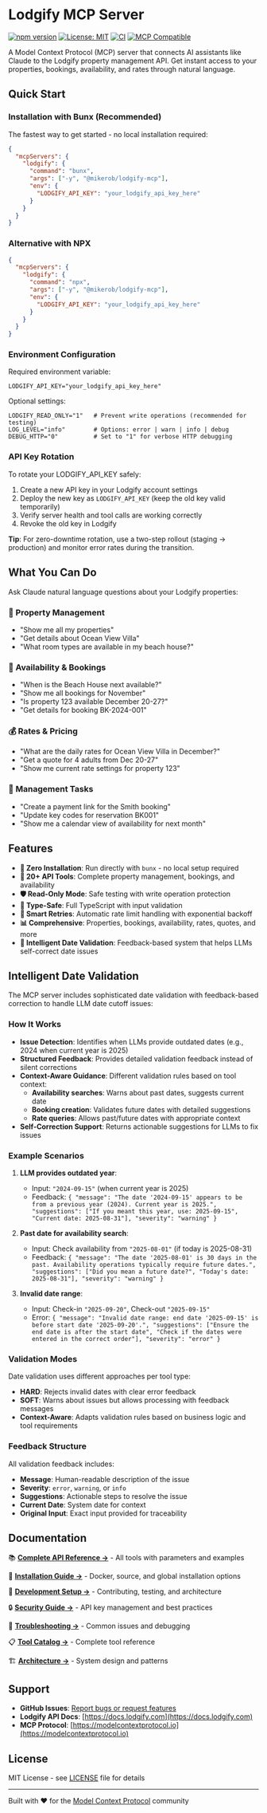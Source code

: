 # Lodgify MCP Server

[![npm version](https://badge.fury.io/js/%40mikerob%2Flodgify-mcp.svg)](https://www.npmjs.com/package/@mikerob/lodgify-mcp)
[![License: MIT](https://img.shields.io/badge/License-MIT-yellow.svg)](https://opensource.org/licenses/MIT)
[![CI](https://github.com/MikeRobGIT/lodgify-mcp/actions/workflows/ci.yml/badge.svg)](https://github.com/MikeRobGIT/lodgify-mcp/actions)
[![MCP Compatible](https://img.shields.io/badge/MCP-Compatible-purple.svg)](https://modelcontextprotocol.io)

A Model Context Protocol (MCP) server that connects AI assistants like Claude to the Lodgify property management API. Get instant access to your properties, bookings, availability, and rates through natural language.

## Quick Start

### Installation with Bunx (Recommended)

The fastest way to get started - no local installation required:

```json
{
  "mcpServers": {
    "lodgify": {
      "command": "bunx",
      "args": ["-y", "@mikerob/lodgify-mcp"],
      "env": {
        "LODGIFY_API_KEY": "your_lodgify_api_key_here"
      }
    }
  }
}
```

### Alternative with NPX

```json
{
  "mcpServers": {
    "lodgify": {
      "command": "npx",
      "args": ["-y", "@mikerob/lodgify-mcp"],
      "env": {
        "LODGIFY_API_KEY": "your_lodgify_api_key_here"
      }
    }
  }
}
```

### Environment Configuration

Required environment variable:

```env
LODGIFY_API_KEY="your_lodgify_api_key_here"
```

Optional settings:

```env
LODGIFY_READ_ONLY="1"   # Prevent write operations (recommended for testing)
LOG_LEVEL="info"        # Options: error | warn | info | debug
DEBUG_HTTP="0"          # Set to "1" for verbose HTTP debugging
```

### API Key Rotation

To rotate your LODGIFY_API_KEY safely:

1. Create a new API key in your Lodgify account settings
2. Deploy the new key as `LODGIFY_API_KEY` (keep the old key valid temporarily)
3. Verify server health and tool calls are working correctly
4. Revoke the old key in Lodgify

**Tip**: For zero-downtime rotation, use a two-step rollout (staging → production) and monitor error rates during the transition.

## What You Can Do

Ask Claude natural language questions about your Lodgify properties:

### 🏨 Property Management
- "Show me all my properties"
- "Get details about Ocean View Villa"
- "What room types are available in my beach house?"

### 📅 Availability & Bookings
- "When is the Beach House next available?"
- "Show me all bookings for November"
- "Is property 123 available December 20-27?"
- "Get details for booking BK-2024-001"

### 💰 Rates & Pricing
- "What are the daily rates for Ocean View Villa in December?"
- "Get a quote for 4 adults from Dec 20-27"
- "Show me current rate settings for property 123"

### 🔧 Management Tasks
- "Create a payment link for the Smith booking"
- "Update key codes for reservation BK001"
- "Show me a calendar view of availability for next month"

## Features

- **🚀 Zero Installation**: Run directly with `bunx` - no local setup required
- **🔧 20+ API Tools**: Complete property management, bookings, and availability
- **🛡️ Read-Only Mode**: Safe testing with write operation protection
- **📝 Type-Safe**: Full TypeScript with input validation
- **🔄 Smart Retries**: Automatic rate limit handling with exponential backoff
- **📊 Comprehensive**: Properties, bookings, availability, rates, quotes, and more
- **📅 Intelligent Date Validation**: Feedback-based system that helps LLMs self-correct date issues

## Intelligent Date Validation

The MCP server includes sophisticated date validation with feedback-based correction to handle LLM date cutoff issues:

### How It Works

- **Issue Detection**: Identifies when LLMs provide outdated dates (e.g., 2024 when current year is 2025)
- **Structured Feedback**: Provides detailed validation feedback instead of silent corrections
- **Context-Aware Guidance**: Different validation rules based on tool context:
  - **Availability searches**: Warns about past dates, suggests current date
  - **Booking creation**: Validates future dates with detailed suggestions
  - **Rate queries**: Allows past/future dates with appropriate context
- **Self-Correction Support**: Returns actionable suggestions for LLMs to fix issues

### Example Scenarios

1. **LLM provides outdated year**:
   - Input: `"2024-09-15"` (when current year is 2025)
   - Feedback: `{ "message": "The date '2024-09-15' appears to be from a previous year (2024). Current year is 2025.", "suggestions": ["If you meant this year, use: 2025-09-15", "Current date: 2025-08-31"], "severity": "warning" }`

2. **Past date for availability search**:
   - Input: Check availability from `"2025-08-01"` (if today is 2025-08-31)
   - Feedback: `{ "message": "The date '2025-08-01' is 30 days in the past. Availability operations typically require future dates.", "suggestions": ["Did you mean a future date?", "Today's date: 2025-08-31"], "severity": "warning" }`

3. **Invalid date range**:
   - Input: Check-in `"2025-09-20"`, Check-out `"2025-09-15"`
   - Error: `{ "message": "Invalid date range: end date '2025-09-15' is before start date '2025-09-20'.", "suggestions": ["Ensure the end date is after the start date", "Check if the dates were entered in the correct order"], "severity": "error" }`

### Validation Modes

Date validation uses different approaches per tool type:
- **HARD**: Rejects invalid dates with clear error feedback
- **SOFT**: Warns about issues but allows processing with feedback messages
- **Context-Aware**: Adapts validation rules based on business logic and tool requirements

### Feedback Structure

All validation feedback includes:
- **Message**: Human-readable description of the issue
- **Severity**: `error`, `warning`, or `info`
- **Suggestions**: Actionable steps to resolve the issue
- **Current Date**: System date for context
- **Original Input**: Exact input provided for traceability

## Documentation

📚 **[Complete API Reference →](docs/API_REFERENCE.md)** - All tools with parameters and examples

📖 **[Installation Guide →](docs/INSTALLATION.md)** - Docker, source, and global installation options

🔧 **[Development Setup →](docs/DEVELOPMENT.md)** - Contributing, testing, and architecture

🔒 **[Security Guide →](docs/SECURITY.md)** - API key management and best practices

🐛 **[Troubleshooting →](docs/TROUBLESHOOTING.md)** - Common issues and debugging

📋 **[Tool Catalog →](docs/TOOL_CATALOG.md)** - Complete tool reference

🏗️ **[Architecture →](docs/MODULAR_ARCHITECTURE.md)** - System design and patterns

## Support

- **GitHub Issues**: [Report bugs or request features](https://github.com/mikerobgit/lodgify-mcp/issues)
- **Lodgify API Docs**: [https://docs.lodgify.com](https://docs.lodgify.com)
- **MCP Protocol**: [https://modelcontextprotocol.io](https://modelcontextprotocol.io)

## License

MIT License - see [LICENSE](LICENSE) file for details

---

Built with ❤️ for the [Model Context Protocol](https://modelcontextprotocol.io) community